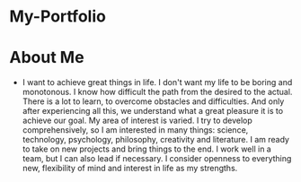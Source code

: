 # My-Portfolio

# About Me
* I want to achieve great things in life. I don't want my life to be boring and monotonous. I know how difficult the path from the desired to the actual. There is a lot to learn, to overcome obstacles and difficulties. And only after experiencing all this, we understand what a great pleasure it is to achieve our goal.
 My area of interest is varied. I try to develop comprehensively, so I am interested in many things: science, technology, psychology, philosophy, creativity and literature. I am ready to take on new projects and bring things to the end. I work well in a team, but I can also lead if necessary. I consider openness to everything new, flexibility of mind and interest in life as my strengths.
